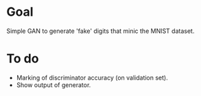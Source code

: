 # Goal

Simple GAN to generate 'fake' digits that minic the MNIST dataset.

# To do

* Marking of discriminator accuracy (on validation set).
* Show output of generator.
